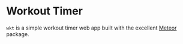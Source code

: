 # Workout Timer

`wkt` is a simple workout timer web app built with the excellent
[Meteor](meteor.com) package.
